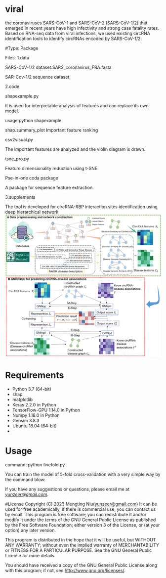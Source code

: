 # viral


the coronaviruses SARS-CoV-1 and SARS-CoV-2 (SARS-CoV-1/2) that emerged in recent years have high infectivity and strong case fatality rates. Based on RNA-seq data from viral infections, we used existing circRNA identification tools to identify circRNAs encoded by SARS-CoV-1/2.

#Type: Package

Files: 
1.data

SARS-CoV-1/2 dataset:SARS_coronavirus_FRA.fasta  

SAR-Cov-1/2 sequence dataset;

2.code

shapexample.py  

It is used for interpretable analysis of features and can replace its own model. 

usage:python shapexample

shap.summary_plot  Important feature ranking

csv2visual.py

The important features are analyzed and the violin diagram is drawn.

tsne_pro.py

Feature dimensionality reduction using t-SNE.

Pse-in-one coda package

A package for sequence feature extraction.

3.supplements

The tool is developed for circRNA-RBP interaction sites identification using deep hierarchical network
![image](https://github.com/nmt315320/GMNN2CD/blob/f40f59746ae71cbba63b9d411f5b31bb9371ef66/Architecture.png)
# Requirements
- Python 3.7 (64-bit)
- shap
- matplotlib
- Keras 2.2.0 in Python
- TensorFlow-GPU 1.14.0 in Python
- Numpy 1.18.0 in Python
- Gensim 3.8.3
- Ubuntu 18.04 (64-bit)
- 
# Usage

command: python fivefold.py 

You can train the model of 5-fold cross-validation with a very simple way by the command blow:  


 If you have any suggestions or questions, please email me at *yunzeer@gmail.com*.

#License
Copyright (C) 2023 Mengting Niu(yunzeer@gmail.com) 
It can be used for free academically, if there is commercial use, you can contact us by email.
This program is free software; you can redistribute it and/or modify it under the terms of the GNU General Public License as published by the Free Software Foundation; either version 3 of the License, or (at your option) any later version.

This program is distributed in the hope that it will be useful, but WITHOUT ANY WARRANTY; without even the implied warranty of MERCHANTABILITY or FITNESS FOR A PARTICULAR PURPOSE. See the GNU General Public License for more details.

You should have received a copy of the GNU General Public License along with this program; if not, see http://www.gnu.org/licenses/.

